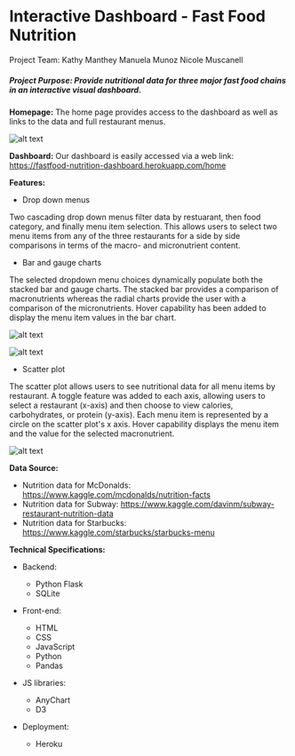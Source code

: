 # Interactive Dashboard - Fast Food Nutrition

Project Team:
Kathy Manthey
Manuela Munoz
Nicole Muscanell


##### Project Purpose: Provide nutritional data for three major fast food chains in an interactive visual dashboard.

**Homepage:**
The home page provides access to the dashboard as well as links to the data and full restaurant menus.


![alt text](https://github.com/nlmuscanell/UCF-PROJECT-2/blob/master/app_images/homepage.png?raw=true)


**Dashboard:**
Our dashboard is easily accessed via a web link: https://fastfood-nutrition-dashboard.herokuapp.com/home

**Features:**
- Drop down menus

Two cascading drop down menus filter data by restuarant, then food category, and finally menu item selection.  This allows users to select two menu items from any of the three restaurants for a side by side comparisons in terms of the macro- and micronutrient content.

- Bar and gauge charts

The selected dropdown menu choices dynamically populate both the stacked bar and gauge charts.  The stacked bar provides a comparison of macronutrients whereas the radial charts provide the user with a comparison of the micronutrients.  Hover capability has been added to display the menu item values in the bar chart. 


![alt text](https://github.com/nlmuscanell/UCF-PROJECT-2/blob/master/app_images/dashboard_bar.png?raw=true)

![alt text](https://github.com/nlmuscanell/UCF-PROJECT-2/blob/master/app_images/dashboard_gauge.png?raw=true)




- Scatter plot

The scatter plot allows users to see nutritional data for all menu items by restaurant. A toggle feature was added to each axis, allowing users to select a restaurant (x-axis) and then choose to view calories, carbohydrates, or protein (y-axis). Each menu item is represented by a circle on the scatter plot's x axis.  Hover capability displays the menu item and the value for the selected macronutrient.

![alt text](https://github.com/nlmuscanell/UCF-PROJECT-2/blob/master/app_images/dashboard_scatter.png?raw=true)


**Data Source:** 
- Nutrition data for McDonalds: https://www.kaggle.com/mcdonalds/nutrition-facts
- Nutrition data for Subway: https://www.kaggle.com/davinm/subway-restaurant-nutrition-data 
- Nutrition data for Starbucks: https://www.kaggle.com/starbucks/starbucks-menu


**Technical Specifications:**

- Backend:
    - Python Flask
    - SQLite

- Front-end:
   - HTML
   - CSS
   - JavaScript
   - Python
   - Pandas

- JS libraries:
   - AnyChart
   - D3

- Deployment:
   - Heroku

